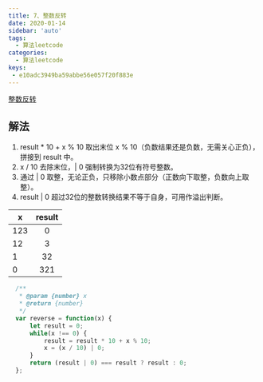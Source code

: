 ```yaml
---
title: 7、整数反转
date: 2020-01-14
sidebar: 'auto'
tags: 
  - 算法leetcode
categories:
  - 算法leetcode
keys:
 - e10adc3949ba59abbe56e057f20f883e
---
```


[整数反转](https://leetcode-cn.com/problems/reverse-integer/)

## 解法
1. result * 10 + x % 10 取出末位 x % 10（负数结果还是负数，无需关心正负），拼接到 result 中。
2. x / 10 去除末位，| 0 强制转换为32位有符号整数。
3. 通过 | 0 取整，无论正负，只移除小数点部分（正数向下取整，负数向上取整）。
4. result | 0 超过32位的整数转换结果不等于自身，可用作溢出判断。

| x       |  result  |
| --------|:-----:|
| 123     | 0     |
| 12      | 3     |
| 1       | 32    |
| 0       | 321   |
  ```javascript
    /**
     * @param {number} x
     * @return {number}
     */
    var reverse = function(x) {
        let result = 0;
        while(x !== 0) {
            result = result * 10 + x % 10;
            x = (x / 10) | 0;
        }
        return (result | 0) === result ? result : 0;
    };
  ```

